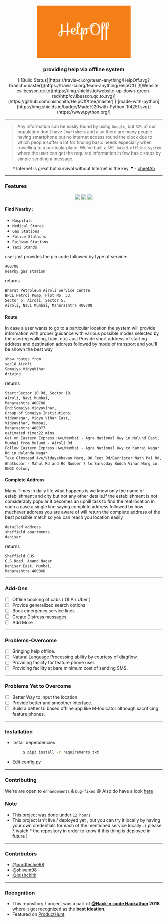 <p align="center">
  <a href="" rel="noopener">
 <img width=300px src="logo.png" alt="HelpOff-logo"></a>
</p>

<h3 align="center">providing help via offline system</h3>

<div align="center">
[![Build Status](https://travis-ci.org/team-anything/HelpOff.svg?branch=master)](https://travis-ci.org/team-anything/HelpOff)
[![Website cv.lbesson.qc.to](https://img.shields.io/website-up-down-green-red/http/cv.lbesson.qc.to.svg)](https://github.com/inishchith/HelpOff/tree/master)
[![made-with-python](https://img.shields.io/badge/Made%20with-Python-1f425f.svg)](https://www.python.org/)

</div>

------------------------------------------

>Any information can be easily found by using `Google`, but `32%` of our population don't have  `Smartphone` and also there are many people having smartphone but no internet access round the clock due to which people suffer a lot for finding basic needs especially when travelling to a particularplace.  We've built a `SMS based offline system` where the user can get the required information in few basic steps by simple sending a message.


<div align="center">
&#10077; Internet is great but survival without Internet is the key. &#10078;  -  <a href ="https://github.com/shivam1708"> cheetAh </a>
</div>


------------------------------------------
### Features

<div align = "center">
<img src="./assets/helpoff1.gif" width=230px>
<img src="./assets/helpoff2.gif" width=230px>
<img src="./assets/helpoff3.gif" width=230px>

</div>

#### Find Nearby :
- `Hospitals`
- `Medical Stores`
- `Gas Stations`
- `Police Stations`
- `Railway Stations`
- `Taxi Stands`

user just provides the pin code followed by type of service:

```
400708 
nearby gas station
```
returns
```
Bharat Petroleum Airoli Service Centre
BPCL Petrol Pump, Plot No. 33, 
Sector 5, Airoli, Sector 5, 
Airoli, Navi Mumbai, Maharashtra 400708
```
#### Route 
In case a user wants to go to a particular location the system will provide information with proper guidance with various possible modes selected by the user(eg walking, train, etc)
Just Provide short address of starting address and destination address followed by mode of transport and you'll be shown the best way
```
show routes from 
sec10 Airoli
Somaiya VidyaVihar
driving
```
returns
```
Start:Sector 10 Rd, Sector 10, 
Airoli, Navi Mumbai, 
Maharashtra 400708
End:Somaiya Vidyavihar, 
Group of Somaiya Institutions, 
Vidyanagar, Vidya Vihar East, 
Vidyavihar, Mumbai, 
Maharashtra 400077
estimated time:22 mins
Get on Eastern Express Hwy/Mumbai - Agra National Hwy in Mulund East, Mumbai from Mulund - Airoli Rd
Follow Eastern Express Hwy/Mumbai - Agra National Hwy to Kamraj Nagar Rd in Nalanda Nagar
Take Olmstead Ave/Vidayabhavan Marg, 90 Feet Rd/Barrister Nath Pai Rd, Ghatkopar - Mahul Rd and Rd Number 7 to Sarvoday Buddh Vihar Marg in ONGC Colony
```
#### Complete Address
Many Times in daily life what happens is we know only the name of establishment and city but not any other details.If the establishment is not considerably popular it becomes an uphill task to find the real location in such a case a single line saying complete address followed by how muchever address you are aware of will return the complete address of the best possible match so you can reach you location easily

```
detailed address
sheffield apartments
dahisar
```
returns
```
Sheffield CHS 
C.S.Road, Anand Nagar 
Dahisar East, Mumbai, 
Maharashtra 400068
```
------------------------------------------
### Add-Ons

- [ ] Offline booking of cabs ( OLA / Uber ) 
- [ ] Provide generalized search options
- [ ] Book emergency service lines
- [ ] Create Distress messages
- [ ] Add More

------------------------------------------

### Problems-Overcome

- [ ] Bringing help offline.
- [ ] Natural Language Processing ability by courtesy of diagflow.
- [ ] Providing facility for feature phone user.
- [ ] Providing facility at bare minimum cost of sending SMS. 

------------------------------------------

### Problems Yet to Overcome

- [ ] Better Way to input the location.
- [ ] Provide better and smoother interface.
- [ ] Build a better UI based offline app like M-Indicator although sacrificing feature phones.

------------------------------------------

### Installation

* Install dependencies
```sh
        $ pip3 install -r requirements.txt
```

* Edit [config.py](https://github.com/inishchith/HelpOff/blob/master/App/config.py)

------------------------------------------
### Contributing

 We're are open to `enhancements` & `bug-fixes` :smile: Also do have a look [here](./CONTRIBUTING.md)

### Note

- This project was done under `12 hours`
- This project isn't live / deployed yet , but you can try it locally by having your own credentials for each of the mentioned service locally . ( please * watch * the repository in order to know if this thing is deployed in future ) 


------------------------------------------
### Contributors

- [@nurdtechie98](https://github.com/nurdtechie98)
- [@shivam98](https://github.com/shivam1708)
- [@inishchith](https://github.com/inishchith)

------------------------------------------
### Recognition

- This repository / project was a part of **[@Hack-n-code Hackathon]('') 2018** where it got recognized as the **best ideation**.
- Featured on [ProductHunt](https://www.producthunt.com/posts/help-offline)

